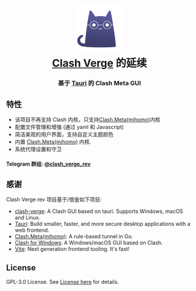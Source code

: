 <h1 align="center">
  <img src="assets/logo.png" alt="Clash" width="128" />
  <br>
  <a href="https://github.com/zzzgydi/clash-verge">Clash Verge</a> 的延续
  <br>
</h1>

<h3 align="center">
基于 <a href="https://github.com/tauri-apps/tauri">Tauri</a> 的 Clash Meta GUI
</h3>

## 特性

- 该项目不再支持 Clash 内核，只支持[Clash.Meta(mihomo)](https://github.com/MetaCubeX/mihomo)内核
- 配置文件管理和增强 (通过 yaml 和 Javascript)
- 简洁美观的用户界面，支持自定义主题颜色
- 内置 [Clash.Meta(mihomo)](https://github.com/MetaCubeX/mihomo) 内核.
- 系统代理设置和守卫

#### Telegram 群组: [@clash_verge_rev](https://t.me/clash_verge_rev)

## 感谢

Clash Verge rev 项目基于/借鉴如下项目:

- [clash-verge](https://github.com/zzzgydi/clash-verge): A Clash GUI based on tauri. Supports Windows, macOS and Linux.
- [Tauri](https://github.com/tauri-apps/tauri): Build smaller, faster, and more secure desktop applications with a web frontend.
- [Clash.Meta(mihomo)](https://github.com/MetaCubeX/mihomo): A rule-based tunnel in Go.
- [Clash for Windows](https://github.com/Fndroid/clash_for_windows_pkg): A Windows/macOS GUI based on Clash.
- [Vite](https://github.com/vitejs/vite): Next generation frontend tooling. It's fast!

## License

GPL-3.0 License. See [License here](https://github.com/clash-verge-rev/clash-verge-rev/blob/main/LICENSE) for details.
